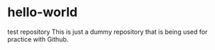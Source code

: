 # hello-world
test repository
This is just a dummy repository that is being used for practice with Github. 

